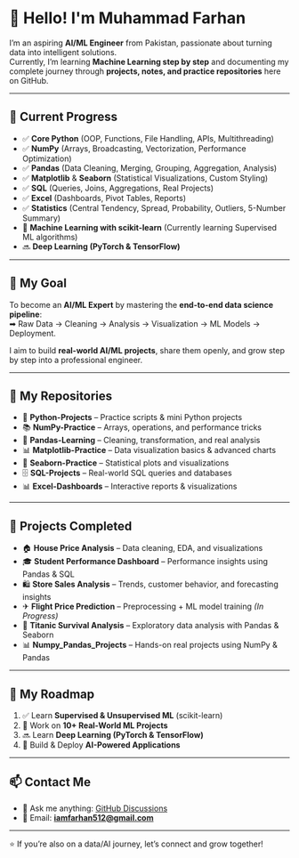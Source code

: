 # 👋 Hello! I'm Muhammad Farhan  

I’m an aspiring **AI/ML Engineer** from Pakistan, passionate about turning data into intelligent solutions.  
Currently, I’m learning **Machine Learning step by step** and documenting my complete journey through **projects, notes, and practice repositories** here on GitHub.  

---

## 📌 Current Progress  

- ✅ **Core Python** (OOP, Functions, File Handling, APIs, Multithreading)  
- ✅ **NumPy** (Arrays, Broadcasting, Vectorization, Performance Optimization)  
- ✅ **Pandas** (Data Cleaning, Merging, Grouping, Aggregation, Analysis)  
- ✅ **Matplotlib** & **Seaborn** (Statistical Visualizations, Custom Styling)  
- ✅ **SQL** (Queries, Joins, Aggregations, Real Projects)  
- ✅ **Excel** (Dashboards, Pivot Tables, Reports)  
- ✅ **Statistics** (Central Tendency, Spread, Probability, Outliers, 5-Number Summary)  
- 🔄 **Machine Learning with scikit-learn** (Currently learning Supervised ML algorithms)  
- 🔜 **Deep Learning (PyTorch & TensorFlow)**  

---

## 🎯 My Goal  

To become an **AI/ML Expert** by mastering the **end-to-end data science pipeline**:  
➡ Raw Data → Cleaning → Analysis → Visualization → ML Models → Deployment.  

I aim to build **real-world AI/ML projects**, share them openly, and grow step by step into a professional engineer.  

---

## 📂 My Repositories  

- 🐍 **Python-Projects** – Practice scripts & mini Python projects  
- 📚 **NumPy-Practice** – Arrays, operations, and performance tricks  
- 🐼 **Pandas-Learning** – Cleaning, transformation, and real analysis  
- 📊 **Matplotlib-Practice** – Data visualization basics & advanced charts  
- 🎨 **Seaborn-Practice** – Statistical plots and visualizations  
- 🗄 **SQL-Projects** – Real-world SQL queries and databases  
- 📊 **Excel-Dashboards** – Interactive reports & visualizations  

---

## 🚀 Projects Completed  

- 🏠 **House Price Analysis** – Data cleaning, EDA, and visualizations  
- 🎓 **Student Performance Dashboard** – Performance insights using Pandas & SQL  
- 🛍 **Store Sales Analysis** – Trends, customer behavior, and forecasting insights  
- ✈ **Flight Price Prediction** – Preprocessing + ML model training *(In Progress)*  
- 🚢 **Titanic Survival Analysis** – Exploratory data analysis with Pandas & Seaborn  
- 📊 **Numpy_Pandas_Projects** – Hands-on real projects using NumPy & Pandas  

---

## 📅 My Roadmap  

1. ✅ Learn **Supervised & Unsupervised ML** (scikit-learn)  
2. 🔄 Work on **10+ Real-World ML Projects**  
3. 🔜 Learn **Deep Learning (PyTorch & TensorFlow)**  
4. 🎯 Build & Deploy **AI-Powered Applications**  

---

## 📫 Contact Me  

- 💬 Ask me anything: [GitHub Discussions](https://github.com/Muhammad-Farhan1)  
- 📧 Email: **iamfarhan512@gmail.com**  

---
⭐️ If you’re also on a data/AI journey, let’s connect and grow together!
